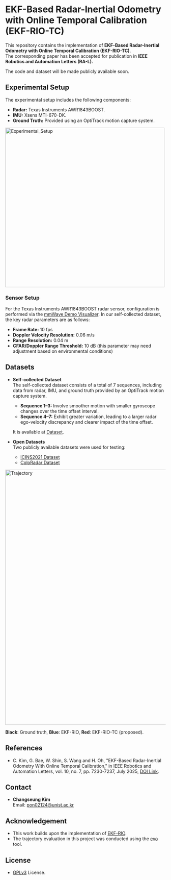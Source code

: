 # EKF-Based Radar-Inertial Odometry with Online Temporal Calibration (EKF-RIO-TC)

This repository contains the implementation of **EKF-Based Radar-Inertial Odometry with Online Temporal Calibration (EKF-RIO-TC)**.  
The corresponding paper has been accepted for publication in **IEEE Robotics and Automation Letters (RA-L).**  

The code and dataset will be made publicly available soon.

## Experimental Setup
The experimental setup includes the following components:
- **Radar:** Texas Instruments AWR1843BOOST.
- **IMU:** Xsens MTI-670-DK.
- **Ground Truth:** Provided using an OptiTrack motion capture system.
<img src="https://github.com/user-attachments/assets/ec7b5533-3f71-49e1-9a4c-3ba9ed422c2b" alt="Experimental_Setup" width="500">

### Sensor Setup
For the Texas Instruments AWR1843BOOST radar sensor, configuration is performed via the [mmWave Demo Visualizer](https://dev.ti.com/gallery/view/mmwave/mmWave_Demo_Visualizer/ver/3.6.0/). In our self-collected dataset, the key radar parameters are as follows:
- **Frame Rate:** 10 fps
- **Doppler Velocity Resolution:** 0.06 m/s
- **Range Resolution:** 0.04 m
- **CFAR/Doppler Range Threshold:** 10 dB (this parameter may need adjustment based on environmental conditions)

## Datasets
- **Self-collected Dataset**  
  The self-collected dataset consists of a total of 7 sequences, including data from radar, IMU, and ground truth provided by an OptiTrack motion capture system.  
  - **Sequence 1–3:** Involve smoother motion with smaller gyroscope changes over the time offset interval.  
  - **Sequence 4–7:** Exhibit greater variation, leading to a larger radar ego-velocity discrepancy and clearer impact of the time offset.

  It is available at [Dataset]().

- **Open Datasets**  
  Two publicly available datasets were used for testing:
  - [ICINS2021 Dataset](https://christopherdoer.github.io/datasets/icins_2021_radar_inertial_odometry)  
  - [ColoRadar Dataset](https://arpg.github.io/coloradar/)
<img src="https://github.com/user-attachments/assets/c05b33c9-a520-40b0-a2bc-56669b038ad3" alt="Trajectory" width="800">

**Black**: Ground truth, **Blue**: EKF-RIO, **Red**: EKF-RIO-TC (proposed).

## References
- C. Kim, G. Bae, W. Shin, S. Wang and H. Oh, "EKF-Based Radar-Inertial Odometry With Online Temporal Calibration," in IEEE Robotics and Automation Letters, vol. 10, no. 7, pp. 7230-7237, July 2025, [DOI Link](https://doi.org/10.1109/LRA.2025.3575320).

## Contact
- **Changseung Kim**  
Email: pon02124@unist.ac.kr

## Acknowledgement
- This work builds upon the implementation of [EKF-RIO](https://github.com/christopherdoer/rio).
- The trajectory evaluation in this project was conducted using the [evo](https://github.com/MichaelGrupp/evo) tool.

## License
- [GPLv3](https://www.gnu.org/licenses/) License.
